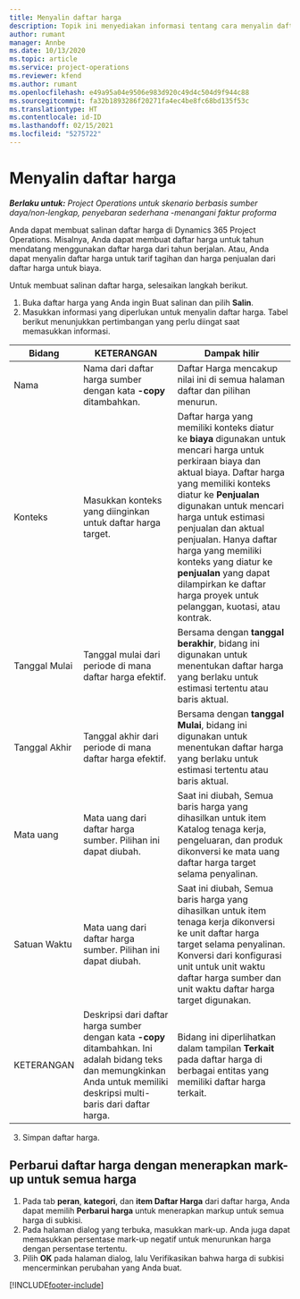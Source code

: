 ```yaml
---
title: Menyalin daftar harga
description: Topik ini menyediakan informasi tentang cara menyalin daftar harga produk dalam Project Operations.
author: rumant
manager: Annbe
ms.date: 10/13/2020
ms.topic: article
ms.service: project-operations
ms.reviewer: kfend
ms.author: rumant
ms.openlocfilehash: e49a95a04e9506e983d920c49d4c504d9f944c88
ms.sourcegitcommit: fa32b1893286f20271fa4ec4be8fc68bd135f53c
ms.translationtype: HT
ms.contentlocale: id-ID
ms.lasthandoff: 02/15/2021
ms.locfileid: "5275722"
---
```

# <a name="copy-price-lists"></a>Menyalin daftar harga

_**Berlaku untuk:** Project Operations untuk skenario berbasis sumber daya/non-lengkap, penyebaran sederhana -menangani faktur proforma_

Anda dapat membuat salinan daftar harga di Dynamics 365 Project Operations. Misalnya, Anda dapat membuat daftar harga untuk tahun mendatang menggunakan daftar harga dari tahun berjalan.  Atau, Anda dapat menyalin daftar harga untuk tarif tagihan dan harga penjualan dari daftar harga untuk biaya. 

Untuk membuat salinan daftar harga, selesaikan langkah berikut.

1. Buka daftar harga yang Anda ingin Buat salinan dan pilih **Salin**.
2. Masukkan informasi yang diperlukan untuk menyalin daftar harga. Tabel berikut menunjukkan pertimbangan yang perlu diingat saat memasukkan informasi.

| Bidang | KETERANGAN | Dampak hilir |
| --- | --- | --- |
| Nama | Nama dari daftar harga sumber dengan kata **-copy** ditambahkan. | Daftar Harga mencakup nilai ini di semua halaman daftar dan pilihan menurun. |
| Konteks | Masukkan konteks yang diinginkan untuk daftar harga target. | Daftar harga yang memiliki konteks diatur ke **biaya** digunakan untuk mencari harga untuk perkiraan biaya dan aktual biaya. Daftar harga yang memiliki konteks diatur ke **Penjualan** digunakan untuk mencari harga untuk estimasi penjualan dan aktual penjualan. Hanya daftar harga yang memiliki konteks yang diatur ke **penjualan** yang dapat dilampirkan ke daftar harga proyek untuk pelanggan, kuotasi, atau kontrak. |
| Tanggal Mulai | Tanggal mulai dari periode di mana daftar harga efektif. | Bersama dengan **tanggal berakhir**, bidang ini digunakan untuk menentukan daftar harga yang berlaku untuk estimasi tertentu atau baris aktual. |
| Tanggal Akhir | Tanggal akhir dari periode di mana daftar harga efektif. | Bersama dengan **tanggal Mulai**, bidang ini digunakan untuk menentukan daftar harga yang berlaku untuk estimasi tertentu atau baris aktual. |
| Mata uang | Mata uang dari daftar harga sumber. Pilihan ini dapat diubah. | Saat ini diubah, Semua baris harga yang dihasilkan untuk item Katalog tenaga kerja, pengeluaran, dan produk dikonversi ke mata uang daftar harga target selama penyalinan. |
| Satuan Waktu | Mata uang dari daftar harga sumber. Pilihan ini dapat diubah. | Saat ini diubah, Semua baris harga yang dihasilkan untuk item tenaga kerja dikonversi ke unit daftar harga target selama penyalinan. Konversi dari konfigurasi unit untuk unit waktu daftar harga sumber dan unit waktu daftar harga target digunakan. |
| KETERANGAN | Deskripsi dari daftar harga sumber dengan kata **-copy** ditambahkan. Ini adalah bidang teks dan memungkinkan Anda untuk memiliki deskripsi multi-baris dari daftar harga. | Bidang ini diperlihatkan dalam tampilan **Terkait** pada daftar harga di berbagai entitas yang memiliki daftar harga terkait. |

3. Simpan daftar harga. 

## <a name="update-a-price-list-by-applying-a-mark-up-to-all-the-prices"></a>Perbarui daftar harga dengan menerapkan mark-up untuk semua harga

1. Pada tab **peran**, **kategori**, dan **item Daftar Harga** dari daftar harga, Anda dapat memilih **Perbarui harga** untuk menerapkan markup untuk semua harga di subkisi. 
2. Pada halaman dialog yang terbuka, masukkan mark-up. Anda juga dapat memasukkan persentase mark-up negatif untuk menurunkan harga dengan persentase tertentu. 
3. Pilih **OK** pada halaman dialog, lalu Verifikasikan bahwa harga di subkisi mencerminkan perubahan yang Anda buat.


[!INCLUDE[footer-include](../includes/footer-banner.md)]